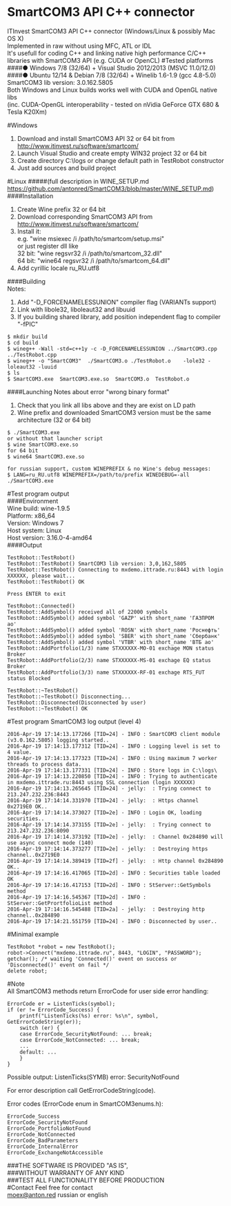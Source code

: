 # SmartCOM3 API C++ connector
ITInvest SmartCOM3 API C++ connector (Windows/Linux & possibly Mac OS X)    
Implemented in raw without using MFC, ATL or IDL		
It's usefull for coding C++ and linking native high performance C/C++ libraries with SmartCOM3 API (e.g. CUDA or OpenCL)
#Tested platforms
####● Windows 7/8 (32/64) + Visual Studio 2012/2013 (MSVC 11.0/12.0)
####● Ubuntu 12/14 & Debian 7/8 (32/64) + Winelib 1.6-1.9 (gcc 4.8-5.0)	
SmartCOM3 lib version: 3.0.162.5805     
Both Windows and Linux builds works well with CUDA and OpenGL native libs       
(inc. CUDA-OpenGL interoperability - tested on nVidia GeForce GTX 680 & Tesla K20Xm)

#Windows
1. Download and install SmartCOM3 API 32 or 64 bit from http://www.itinvest.ru/software/smartcom/
2. Launch Visual Studio and create empty WIN32 project 32 or 64 bit
3. Create directory C:\logs or change default path in TestRobot constructor
4. Just add sources and build project

#Linux
#####(full description in WINE_SETUP.md https://github.com/antonred/SmartCOM3/blob/master/WINE_SETUP.md)
####Installation
1. Create Wine prefix 32 or 64 bit
2. Download corresponding SmartCOM3 API from http://www.itinvest.ru/software/smartcom/
3. Install it:      
    e.g. "wine msiexec /i /path/to/smartcom/setup.msi"    
    or just register dll like		
    32 bit: "wine regsvr32 /i /path/to/smartcom_32.dll"		
    64 bit: "wine64 regsvr32 /i /path/to/smartcom_64.dll"	
4. Add cyrillic locale ru_RU.utf8

####Building     
Notes:      
1. Add "-D_FORCENAMELESSUNION" compiler flag (VARIANTs support)        
2. Link with libole32, liboleaut32 and libuuid      
3. If you building shared library, add position independent flag to compiler "-fPIC"     
```
$ mkdir build
$ cd build
$ wineg++ -Wall -std=c++1y -c -D_FORCENAMELESSUNION ../SmartCOM3.cpp ../TestRobot.cpp
$ wineg++ -o "SmartCOM3"  ./SmartCOM3.o ./TestRobot.o    -lole32 -loleaut32 -luuid
$ ls
$ SmartCOM3.exe  SmartCOM3.exe.so  SmartCOM3.o  TestRobot.o
```
####Launching
Notes about error "wrong binary format"      
1. Check that you link all libs above and they are exist on LD path         
2. Wine prefix and downloaded SmartCOM3 version must be the same architecture (32 or 64 bit)       
```
$ ./SmartCOM3.exe    
or without that launcher script
$ wine SmartCOM3.exe.so
for 64 bit
$ wine64 SmartCOM3.exe.so

for russian support, custom WINEPREFIX & no Wine's debug messages:
$ LANG=ru_RU.utf8 WINEPREFIX=/path/to/prefix WINEDEBUG=-all ./SmartCOM3.exe
```
#Test program output	
####Environment		
    Wine build: wine-1.9.5	
    Platform: x86_64	
    Version: Windows 7	
    Host system: Linux	
    Host version: 3.16.0-4-amd64	
####Output		
```
TestRobot::TestRobot()
TestRobot::TestRobot() SmartCOM3 lib version: 3,0,162,5805
TestRobot::TestRobot() Connecting to mxdemo.ittrade.ru:8443 with login XXXXXX, please wait...
TestRobot::TestRobot() OK

Press ENTER to exit

TestRobot::Connected()
TestRobot::AddSymbol() received all of 22000 symbols
TestRobot::AddSymbol() added symbol 'GAZP' with short_name 'ГАЗПРОМ ао'
TestRobot::AddSymbol() added symbol 'ROSN' with short_name 'Роснефть'
TestRobot::AddSymbol() added symbol 'SBER' with short_name 'Сбербанк'
TestRobot::AddSymbol() added symbol 'VTBR' with short_name 'ВТБ ао'
TestRobot::AddPortfolio(1/3) name STXXXXXX-MO-01 exchage MON status Broker
TestRobot::AddPortfolio(2/3) name STXXXXXX-MS-01 exchage EQ status Broker
TestRobot::AddPortfolio(3/3) name STXXXXXX-RF-01 exchage RTS_FUT status Blocked

TestRobot::~TestRobot()
TestRobot::~TestRobot() Disconnecting...
TestRobot::Disconnected(Disconnected by user)
TestRobot::~TestRobot() OK
```
#Test program SmartCOM3 log output (level 4)   
```
2016-Apr-19 17:14:13.177266 [TID=24] - INFO : SmartCOM3 client module (v3.0.162.5805) logging started.. 
2016-Apr-19 17:14:13.177312 [TID=24] - INFO : Logging level is set to 4 value. 
2016-Apr-19 17:14:13.177323 [TID=24] - INFO : Using maximum 7 worker threads to process data. 
2016-Apr-19 17:14:13.177331 [TID=24] - INFO : Store logs in C:\logs\ 
2016-Apr-19 17:14:13.220850 [TID=24] - INFO : Trying to authenticate in mxdemo.ittrade.ru:8443 using SSL connection (login XXXXXX) 
2016-Apr-19 17:14:13.265645 [TID=24] - jelly:  : Trying connect to 213.247.232.236:8443 
2016-Apr-19 17:14:14.331970 [TID=24] - jelly:  : Https channel 0x2719E0 OK.. 
2016-Apr-19 17:14:14.373027 [TID=2e] - INFO : Login OK, loading securities.. 
2016-Apr-19 17:14:14.373155 [TID=2e] - jelly:  : Trying connect to 213.247.232.236:8090 
2016-Apr-19 17:14:14.373192 [TID=2e] - jelly:  : Channel 0x284890 will use async connect mode (140) 
2016-Apr-19 17:14:14.373277 [TID=2e] - jelly:  : Destroying https channel..0x2719E0 
2016-Apr-19 17:14:14.389419 [TID=2f] - jelly:  : Http channel 0x284890 OK.. 
2016-Apr-19 17:14:16.417065 [TID=2d] - INFO : Securities table loaded OK 
2016-Apr-19 17:14:16.417153 [TID=2d] - INFO : StServer::GetSymbols method 
2016-Apr-19 17:14:16.545367 [TID=2d] - INFO : StServer::GetPrortfolioList method 
2016-Apr-19 17:14:16.545488 [TID=2a] - jelly:  : Destroying http channel..0x284890 
2016-Apr-19 17:14:21.551759 [TID=24] - INFO : Disconnected by user.. 
``` 
#Minimal example        
```
TestRobot *robot = new TestRobot();
robot->Connect("mxdemo.ittrade.ru", 8443, "LOGIN", "PASSWORD");
getchar(); /* waiting 'Connected()' event on success or 'Disconnected()' event on fail */
delete robot;
```
#Note    
All SmartCOM3 methods return ErrorCode for user side error handling:   
```
ErrorCode er = ListenTicks(symbol);
if (er != ErrorCode_Success) {
	printf("ListenTicks(%s) error: %s\n", symbol, GetErrorCodeString(er));
	switch (er) {
	case ErrorCode_SecurityNotFound: ... break;
	case ErrorCode_NotConnected: ... break;
	...
	default: ...
	}
}
```
Possible output: ListenTicks(SYMB) error: SecurityNotFound		

For error description call GetErrorCodeString(code).	
	
Error codes (ErrorCode enum in SmartCOM3enums.h):
```
ErrorCode_Success
ErrorCode_SecurityNotFound
ErrorCode_PortfolioNotFound
ErrorCode_NotConnected
ErrorCode_BadParameters
ErrorCode_InternalError
ErrorCode_ExchangeNotAccessible
```
###THE SOFTWARE IS PROVIDED "AS IS",     
###WITHOUT WARRANTY OF ANY KIND    
###TEST ALL FUNCTIONALITY BEFORE PRODUCTION      
#Contact
Feel free for contact        
moex@anton.red russian or english
